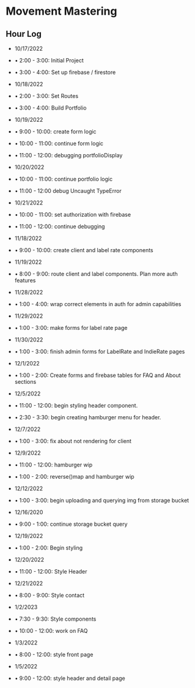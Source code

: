 # Movement Mastering

## Hour Log

- 10/17/2022
- • 2:00 - 3:00: Initial Project
- • 3:00 - 4:00: Set up firebase / firestore

- 10/18/2022
- • 2:00 - 3:00: Set Routes
- • 3:00 - 4:00: Build Portfolio

- 10/19/2022
- • 9:00 - 10:00: create form logic
- • 10:00 - 11:00: continue form logic
- • 11:00 - 12:00: debugging portfolioDisplay

- 10/20/2022
- • 10:00 - 11:00: continue portfolio logic
- • 11:00 - 12:00 debug Uncaught TypeError

- 10/21/2022
- • 10:00 - 11:00: set authorization with firebase
- • 11:00 - 12:00: continue debugging

- 11/18/2022
- • 9:00 - 10:00: create client and label rate components

- 11/19/2022
- • 8:00 - 9:00:  route client and label components. Plan more auth features

- 11/28/2022
- • 1:00 - 4:00: wrap correct elements in auth for admin capabilities

- 11/29/2022
- • 1:00 - 3:00: make forms for label rate page

- 11/30/2022
- • 1:00 - 3:00: finish admin forms for LabelRate and IndieRate pages

- 12/1/2022
- • 1:00 - 2:00: Create forms and firebase tables for FAQ and About sections

- 12/5/2022
- • 11:00 - 12:00: begin styling header component.
- • 2:30 - 3:30: begin creating hamburger menu for header.

- 12/7/2022
- • 1:00 - 3:00: fix about not rendering for client

- 12/9/2022
- • 11:00 - 12:00: hamburger wip
- • 1:00 - 2:00: reverse()map and hamburger wip

- 12/12/2022
- • 1:00 - 3:00: begin uploading and querying img from storage bucket

- 12/16/2020
- • 9:00 - 1:00: continue storage bucket query

- 12/19/2022
- • 1:00 - 2:00: Begin styling

- 12/20/2022
- • 11:00 - 12:00: Style Header

- 12/21/2022
- • 8:00 - 9:00: Style contact

- 1/2/2023
- • 7:30 - 9:30: Style components
- • 10:00 - 12:00: work on FAQ

- 1/3/2022
- • 8:00 - 12:00: style front page

- 1/5/2022
- • 9:00 - 12:00: style header and detail page